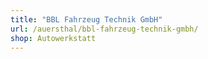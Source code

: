 ```yaml
---
title: "BBL Fahrzeug Technik GmbH"
url: /auersthal/bbl-fahrzeug-technik-gmbh/
shop: Autowerkstatt
---
```

